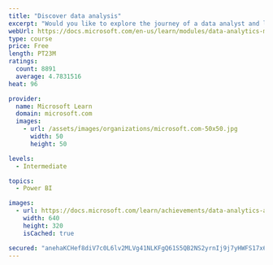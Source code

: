 ```yaml
---
title: "Discover data analysis"
excerpt: "Would you like to explore the journey of a data analyst and learn how a data analyst tells a story with data? In this module, you will explore the different roles in data and learn the different tasks of a data analyst."
webUrl: https://docs.microsoft.com/en-us/learn/modules/data-analytics-microsoft/
type: course
price: Free
length: PT23M
ratings:
  count: 8891
  average: 4.7831516
heat: 96

provider:
  name: Microsoft Learn
  domain: microsoft.com
  images:
    - url: /assets/images/organizations/microsoft.com-50x50.jpg
      width: 50
      height: 50

levels:
  - Intermediate

topics:
  - Power BI

images:
  - url: https://docs.microsoft.com/learn/achievements/data-analytics-and-microsoft-social.png
    width: 640
    height: 320
    isCached: true

secured: "anehaKCHef8diV7c0L6lv2MLVg41NLKFgQ61S5QB2NS2yrnIj9j7yHWFS17x6jTs5IKiJU+63aRS2J0oipBAa/EKt1VbzjcD91J/wyp4RWz6fGpelnsA9UeEKDYVhixN5eF1MfAKX02nPXNWyY12xCC53zI5C1KWaIF9IuJ3sQtMTJ4vNEIHaM89UQuM/M4JGrVrVKQe/6R2kP+67d735jWLxH8EjrFc6c++l/GeKSlWRHz6FphqwUnzAg6VPnoxs6iyive6HBwjPavqoY2Xq97p2Lvo2d+0/gIAycm3xjwcNz3JG1VD2Pjv8k0yFqKxINyEc0P8JbUW4BL0sIuoUNhzWcal0KlondYl39pypfwtQ9XNlWNa29aVxPr1rfuLu9oDECjse0vy2fJ7Ho0zM6AgqJC+qRld9hbcQH2ZE1A=;VOxwaa03dmvo1mKM8ViD9g=="
---
```


